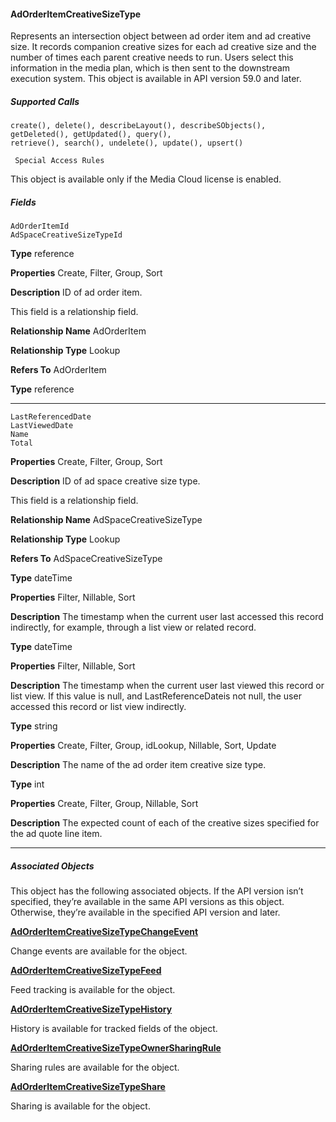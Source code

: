 #### AdOrderItemCreativeSizeType

Represents an intersection object between ad order item and ad creative size. It records companion creative sizes for each ad creative
size and the number of times each parent creative needs to run. Users select this information in the media plan, which is then sent to
the downstream execution system. This object is available in API version 59.0 and later.

##### Supported Calls
```
create(), delete(), describeLayout(), describeSObjects(), getDeleted(), getUpdated(), query(),
retrieve(), search(), undelete(), update(), upsert()

 Special Access Rules

```
This object is available only if the Media Cloud license is enabled.

##### Fields

```
AdOrderItemId
AdSpaceCreativeSizeTypeId

```

**Type**
reference

**Properties**
Create, Filter, Group, Sort

**Description**
ID of ad order item.

This field is a relationship field.

**Relationship Name**
AdOrderItem

**Relationship Type**
Lookup

**Refers To**
AdOrderItem

**Type**
reference


-----

```
LastReferencedDate
LastViewedDate
Name
Total

```

**Properties**
Create, Filter, Group, Sort

**Description**
ID of ad space creative size type.

This field is a relationship field.

**Relationship Name**
AdSpaceCreativeSizeType

**Relationship Type**
Lookup

**Refers To**
AdSpaceCreativeSizeType

**Type**
dateTime

**Properties**
Filter, Nillable, Sort

**Description**
The timestamp when the current user last accessed this record indirectly, for example, through
a list view or related record.

**Type**
dateTime

**Properties**
Filter, Nillable, Sort

**Description**
The timestamp when the current user last viewed this record or list view. If this value is null,
and LastReferenceDateis not null, the user accessed this record or list view indirectly.

**Type**
string

**Properties**
Create, Filter, Group, idLookup, Nillable, Sort, Update

**Description**
The name of the ad order item creative size type.

**Type**
int

**Properties**
Create, Filter, Group, Nillable, Sort

**Description**
The expected count of each of the creative sizes specified for the ad quote line item.


-----

##### Associated Objects

This object has the following associated objects. If the API version isn’t specified, they’re available in the same API versions as this object.
Otherwise, they’re available in the specified API version and later.

**[AdOrderItemCreativeSizeTypeChangeEvent](https://developer.salesforce.com/docs/atlas.en-us.254.0.object_reference.meta/object_reference/sforce_api_associated_objects_change_event.htm)**

Change events are available for the object.

**[AdOrderItemCreativeSizeTypeFeed](https://developer.salesforce.com/docs/atlas.en-us.254.0.object_reference.meta/object_reference/sforce_api_associated_objects_feed.htm)**

Feed tracking is available for the object.

**[AdOrderItemCreativeSizeTypeHistory](https://developer.salesforce.com/docs/atlas.en-us.254.0.industries_reference.meta/industries_reference/sforce_api_associated_objects_history.htm)**

History is available for tracked fields of the object.

**[AdOrderItemCreativeSizeTypeOwnerSharingRule](https://developer.salesforce.com/docs/atlas.en-us.254.0.industries_reference.meta/industries_reference/sforce_api_associated_objects_ownersharingrule.htm)**

Sharing rules are available for the object.

**[AdOrderItemCreativeSizeTypeShare](https://developer.salesforce.com/docs/atlas.en-us.254.0.industries_reference.meta/industries_reference/sforce_api_associated_objects_share.htm)**

Sharing is available for the object.
